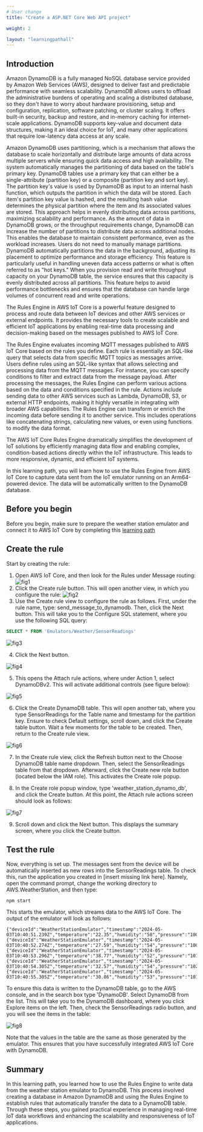 ```yaml
---
# User change
title: "Create a ASP.NET Core Web API project"

weight: 2

layout: "learningpathall"
---
```


## Introduction
Amazon DynamoDB is a fully managed NoSQL database service provided by Amazon Web Services (AWS), designed to deliver fast and predictable performance with seamless scalability. DynamoDB allows users to offload the administrative burdens of operating and scaling a distributed database, so they don't have to worry about hardware provisioning, setup and configuration, replication, software patching, or cluster scaling. It offers built-in security, backup and restore, and in-memory caching for internet-scale applications. DynamoDB supports key-value and document data structures, making it an ideal choice for IoT, and many other applications that require low-latency data access at any scale.

Amazon DynamoDB uses partitioning, which is a mechanism that allows the database to scale horizontally and distribute large amounts of data across multiple servers while ensuring quick data access and high availability. The system automatically manages the partitioning of data based on the table's primary key. DynamoDB tables use a primary key that can either be a single-attribute (partition key) or a composite (partition key and sort key). The partition key's value is used by DynamoDB as input to an internal hash function, which outputs the partition in which the data will be stored. Each item's partition key value is hashed, and the resulting hash value determines the physical partition where the item and its associated values are stored. This approach helps in evenly distributing data across partitions, maximizing scalability and performance. As the amount of data in DynamoDB grows, or the throughput requirements change, DynamoDB can increase the number of partitions to distribute data across additional nodes. This enables the database to maintain consistent performance, even as the workload increases. Users do not need to manually manage partitions. DynamoDB automatically partitions the data in the background, adjusting its placement to optimize performance and storage efficiency. This feature is particularly useful in handling uneven data access patterns or what is often referred to as "hot keys." When you provision read and write throughput capacity on your DynamoDB table, the service ensures that this capacity is evenly distributed across all partitions. This feature helps to avoid performance bottlenecks and ensures that the database can handle large volumes of concurrent read and write operations.

The Rules Engine in AWS IoT Core is a powerful feature designed to process and route data between IoT devices and other AWS services or external endpoints. It provides the necessary tools to create scalable and efficient IoT applications by enabling real-time data processing and decision-making based on the messages published to AWS IoT Core. 

The Rules Engine evaluates incoming MQTT messages published to AWS IoT Core based on the rules you define. Each rule is essentially an SQL-like query that selects data from specific MQTT topics as messages arrive. Users define rules using an SQL-like syntax that allows selecting and processing data from the MQTT messages. For instance, you can specify conditions to filter and extract data from the message payload. After processing the messages, the Rules Engine can perform various actions based on the data and conditions specified in the rule. Actions include sending data to other AWS services such as Lambda, DynamoDB, S3, or external HTTP endpoints, making it highly versatile in integrating with broader AWS capabilities. The Rules Engine can transform or enrich the incoming data before sending it to another service. This includes operations like concatenating strings, calculating new values, or even using functions to modify the data format.

The AWS IoT Core Rules Engine dramatically simplifies the development of IoT solutions by efficiently managing data flow and enabling complex, condition-based actions directly within the IoT infrastructure. This leads to more responsive, dynamic, and efficient IoT systems.

In this learning path, you will learn how to use the Rules Engine from AWS IoT Core to capture data sent from the IoT emulator running on an Arm64-powered device. The data will be automatically written to the DynamoDB database.

## Before you begin
Before you begin, make sure to prepare the weather station emulator and connect it to AWS IoT Core by completing this [learning path](/learning-paths/laptops-and-desktops/win_aws_iot) 

## Create the rule
Start by creating the rule: 
1. Open AWS IoT Core, and then look for the Rules under Message routing:
![fig1](Figures/01.png)
2. Click the Create rule button. This will open another view, in which you configure the rule:
![fig2](Figures/02.png)
3. Use the Create rule view to configure the rule as follows. First, under the rule name, type: send_message_to_dynamodb. Then, click the Next button. This will take you to the Configure SQL statement, where you use the following SQL query:

```sql
SELECT * FROM 'Emulators/Weather/SensorReadings'
```

![fig3](Figures/03.png)

4. Click the Next button.

![fig4](Figures/04.png)

5. This opens the Attach rule actions, where under Action 1, select DynamoDBv2. This will activate additional controls (see figure below):

![fig5](Figures/05.png)

6. Click the Create DynamoDB table. This will open another tab, where you type SensorReadings for the Table name and timestamp for the partition key. Ensure to check Default settings, scroll down, and click the Create table button. Wait a few moments for the table to be created. Then, return to the Create rule view.

![fig6](Figures/06.png)

7. In the Create rule view, click the Refresh button next to the Choose DynamoDB table name dropdown. Then, select the SensorReadings table from that dropdown. Afterward, click the Create new role button (located below the IAM role). This activates the Create role popup.

8. In the Create role popup window, type 'weather_station_dynamo_db', and click the Create button. At this point, the Attach rule actions screen should look as follows:

![fig7](Figures/07.png)

9. Scroll down and click the Next button. This displays the summary screen, where you click the Create button.

## Test the rule
Now, everything is set up. The messages sent from the device will be automatically inserted as new rows into the SensorReadings table. To check this, run the application you created in [insert missing link here]. Namely, open the command prompt, change the working directory to AWS.WeatherStation, and then type:

```console
npm start
```

This starts the emulator, which streams data to the AWS IoT Core. The output of the emulator will look as follows:

```output
{"deviceId":"WeatherStationEmulator","timestamp":"2024-05-03T10:40:51.239Z","temperature":"22.35","humidity":"58","pressure":"1000.1"}
{"deviceId":"WeatherStationEmulator","timestamp":"2024-05-03T10:40:52.274Z","temperature":"27.59","humidity":"54","pressure":"1006.1"}
{"deviceId":"WeatherStationEmulator","timestamp":"2024-05-03T10:40:53.296Z","temperature":"38.77","humidity":"52","pressure":"1019.6"}
{"deviceId":"WeatherStationEmulator","timestamp":"2024-05-03T10:40:54.305Z","temperature":"32.57","humidity":"54","pressure":"1020.8"}
{"deviceId":"WeatherStationEmulator","timestamp":"2024-05-03T10:40:55.305Z","temperature":"30.86","humidity":"53","pressure":"1014.9"}
```

To ensure this data is written to the DynamoDB table, go to the AWS console, and in the search box type 'DynamoDB'. Select DynamoDB from the list. This will take you to the DynamoDB dashboard, where you click Explore items on the left. Then, check the SensorReadings radio button, and you will see the items in the table:

![fig8](Figures/08.png)

Note that the values in the table are the same as those generated by the emulator. This ensures that you have successfully integrated AWS IoT Core with DynamoDB.

## Summary
In this learning path, you learned how to use the Rules Engine to write data from the weather station emulator to DynamoDB. This process involved creating a database in Amazon DynamoDB and using the Rules Engine to establish rules that automatically transfer the data to a DynamoDB table. Through these steps, you gained practical experience in managing real-time IoT data workflows and enhancing the scalability and responsiveness of IoT applications.